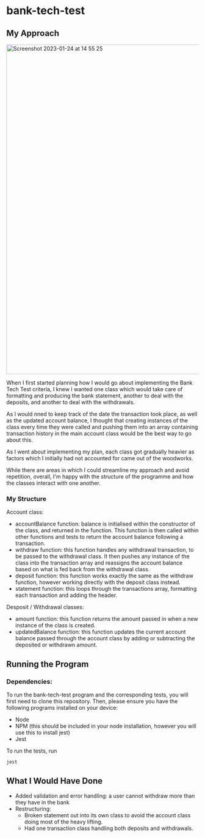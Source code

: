# bank-tech-test

## My Approach

<img width="864" alt="Screenshot 2023-01-24 at 14 55 25" src="https://user-images.githubusercontent.com/104351258/214328877-59c85944-c1cf-4d3a-947d-73fc738c9019.png">

When I first started planning how I would go about implementing the Bank Tech Test criteria, I knew I wanted one class which would take care of formatting and producing the bank statement, another to deal with the deposits, and another to deal with the withdrawals.

As I would nned to keep track of the date the transaction took place, as well as the updated account balance, I thought that creating instances of the class every time they were called and pushing them into an array containing transaction history in the main account class would be the best way to go about this.

As I went about implementing my plan, each class got gradually heavier as factors which I initially had not accounted for came out of the woodworks. 

While there are areas in which I could streamline my approach and avoid repetition, overall, I'm happy with the structure of the programme and how the classes interact with one another. 

### My Structure 

Account class: 
 - accountBalance function: balance is initialised within the constructor of the class, and returned in the function. This function is then called within other functions and tests to return the account balance following a transaction.
 - withdraw function: this function handles any withdrawal transaction, to be passed to the withdrawal class. It then pushes any instance of the class into the transaction array and reassigns the account balance based on what is fed back from the withdrawal class. 
 - deposit function: this function works exactly the same as the withdraw function, however working directly with the deposit class instead. 
 - statement function: this loops through the transactions array, formatting each transaction and adding the header.

Desposit / Withdrawal classes: 
- amount function: this function returns the amount passed in when a new instance of the class is created.
- updatedBalance function: this function updates the current account balance passed through the account class by adding or subtracting the deposited or withdrawn amount.  

## Running the Program

### Dependencies: 

To run the bank-tech-test program and the corresponding tests, you will first need to clone this repository. Then, please ensure you have the following programs installed on your device:

- Node
- NPM (this should be included in your node installation, however you will use this to install jest) 
- Jest

To run the tests, run 

```bash
jest
```

## What I Would Have Done 

- Added validation and error handling: a user cannot withdraw more than they have in the bank
- Restructuring: 
   - Broken statement out into its own class to avoid the account class doing most of the heavy lifting. 
   - Had one transaction class handling both deposits and withdrawals.



